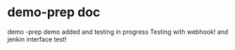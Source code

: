 # demo-prep doc
demo -prep
demo added and testing in progress
Testing with webhook!
and jenkin interface
test!
